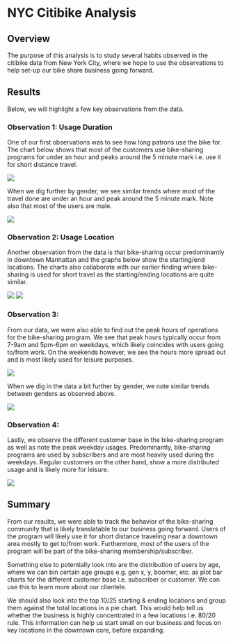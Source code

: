 # NYC Citibike Analysis

## Overview

The purpose of this analysis is to study several habits observed in the citibike data from New York City, where we hope to use the observations to help set-up our bike share business going forward.

## Results

Below, we will highlight a few key observations from the data.

### Observation 1: Usage Duration

One of our first observations was to see how long patrons use the bike for. The chart below shows that most of the customers use bike-sharing programs for under an hour and peaks around the 5 minute mark i.e. use it for short distance travel.

<img src="Resources/peak_duration_usage.png">  

When we dig further by gender, we see similar trends where most of the travel done are under an hour and peak around the 5 minute mark. Note also that most of the users are male.

<img src="Resources/peak_duration_gender.png">  

### Observation 2: Usage Location

Another observation from the data is that bike-sharing occur predominantly in downtown Manhattan and the graphs below show the starting/end locations. The charts also collaborate with our earlier finding where bike-sharing is used for short travel as the starting/ending locations are quite similar.

<img src="Resources/top_starting_locations.png">  

<img src="Resources/top_ending_locations.png">  

### Observation 3: 

From our data, we were also able to find out the peak hours of operations for the bike-sharing program. We see that peak hours typically occur from 7-9am and 5pm-6pm on weekdays, which likely coincides with users going to/from work. On the weekends however, we see the hours more spread out and is most likely used for leisure purposes.

<img src="Resources/peak_hours.png">  

When we dig in the data a bit further by gender, we note similar trends between genders as observed above.

<img src="Resources/peak_hours_gender.png">  

### Observation 4:

Lastly, we observe the different customer base in the bike-sharing program as well as note the peak weekday usages. Predominantly, bike-sharing programs are used by subscribers and are most heavily used during the weekdays. Regular customers on the other hand, show a more distributed usage and is likely more for leisure.

<img src="Resources/user_distribution.png">  

## Summary

From our results, we were able to track the behavior of the bike-sharing community that is likely translatable to our business going forward. Users of the program will likely use it for short distance traveling near a downtown area mostly to get to/from work. Furthermore, most of the users of the program will be part of the bike-sharing membership/subscriber.

Something else to potentially look into are the distribution of users by age, where we can bin certain age groups e.g. gen x, y, boomer, etc. as plot bar charts for the different customer base i.e. subscriber or customer. We can use this to learn more about our clientele.

We should also look into the top 10/25 starting & ending locations and group them against the total locations in a pie chart. This would help tell us whether the business is highly concentrated in a few locations i.e. 80/20 rule. This information can help us start small on our business and focus on key locations in the downtown core, before expanding.